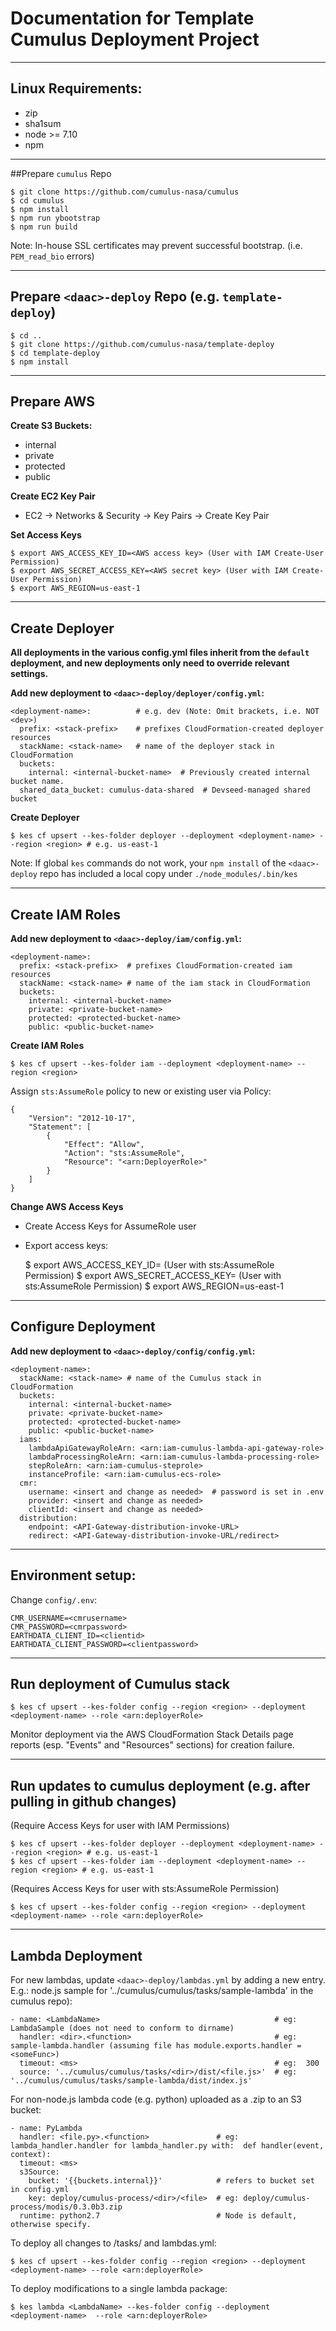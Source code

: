 # Documentation for Template Cumulus Deployment Project

----
## Linux Requirements:
- zip
- sha1sum
- node >= 7.10
- npm

----
##Prepare `cumulus` Repo

    $ git clone https://github.com/cumulus-nasa/cumulus
    $ cd cumulus
    $ npm install
    $ npm run ybootstrap
    $ npm run build

Note: In-house SSL certificates may prevent successful bootstrap. (i.e. `PEM_read_bio` errors)

----
## Prepare `<daac>-deploy` Repo (e.g. `template-deploy`)

    $ cd ..
    $ git clone https://github.com/cumulus-nasa/template-deploy
    $ cd template-deploy
    $ npm install

----
## Prepare AWS

**Create S3 Buckets:**

* internal
* private
* protected
* public

**Create EC2 Key Pair**

* EC2 -> Networks & Security -> Key Pairs -> Create Key Pair

**Set Access Keys**

    $ export AWS_ACCESS_KEY_ID=<AWS access key> (User with IAM Create-User Permission)
    $ export AWS_SECRET_ACCESS_KEY=<AWS secret key> (User with IAM Create-User Permission)
    $ export AWS_REGION=us-east-1

----
## Create Deployer

__All deployments in the various config.yml files inherit from the `default` deployment, and new deployments only need to override relevant settings.__

**Add new deployment to `<daac>-deploy/deployer/config.yml`:**

    <deployment-name>:          # e.g. dev (Note: Omit brackets, i.e. NOT <dev>)
      prefix: <stack-prefix>    # prefixes CloudFormation-created deployer resources
      stackName: <stack-name>   # name of the deployer stack in CloudFormation
      buckets:
        internal: <internal-bucket-name>  # Previously created internal bucket name.
      shared_data_bucket: cumulus-data-shared  # Devseed-managed shared bucket

**Create Deployer**

    $ kes cf upsert --kes-folder deployer --deployment <deployment-name> --region <region> # e.g. us-east-1

Note: If global `kes` commands do not work, your `npm install` of the `<daac>-deploy` repo has included a local copy under `./node_modules/.bin/kes`

----
## Create IAM Roles

**Add new deployment to `<daac>-deploy/iam/config.yml`:**

    <deployment-name>:
      prefix: <stack-prefix>  # prefixes CloudFormation-created iam resources
      stackName: <stack-name> # name of the iam stack in CloudFormation
      buckets:
        internal: <internal-bucket-name>
        private: <private-bucket-name>
        protected: <protected-bucket-name>
        public: <public-bucket-name>

**Create IAM Roles**

    $ kes cf upsert --kes-folder iam --deployment <deployment-name> --region <region>

Assign `sts:AssumeRole` policy to new or existing user via Policy:

    {
        "Version": "2012-10-17",
        "Statement": [
            {
                "Effect": "Allow",
                "Action": "sts:AssumeRole",
                "Resource": "<arn:DeployerRole>"
            }
        ]
    }

**Change AWS Access Keys**

* Create Access Keys for AssumeRole user
* Export access keys:


    $ export AWS_ACCESS_KEY_ID=<AWS access key> (User with sts:AssumeRole Permission)
    $ export AWS_SECRET_ACCESS_KEY=<AWS secret key> (User with sts:AssumeRole Permission)
    $ export AWS_REGION=us-east-1

----
## Configure Deployment

**Add new deployment to `<daac>-deploy/config/config.yml`:**

    <deployment-name>:
      stackName: <stack-name> # name of the Cumulus stack in CloudFormation
      buckets:
        internal: <internal-bucket-name>
        private: <private-bucket-name>
        protected: <protected-bucket-name>
        public: <public-bucket-name>
      iams:
        lambdaApiGatewayRoleArn: <arn:iam-cumulus-lambda-api-gateway-role>
        lambdaProcessingRoleArn: <arn:iam-cumulus-lambda-processing-role>
        stepRoleArn: <arn:iam-cumulus-steprole>
        instanceProfile: <arn:iam-cumulus-ecs-role>
      cmr:
        username: <insert and change as needed>  # password is set in .env
        provider: <insert and change as needed>
        clientId: <insert and change as needed>
      distribution:
        endpoint: <API-Gateway-distribution-invoke-URL>
        redirect: <API-Gateway-distribution-invoke-URL/redirect>

----
## Environment setup:

Change `config/.env`:

    CMR_USERNAME=<cmrusername>
    CMR_PASSWORD=<cmrpassword>
    EARTHDATA_CLIENT_ID=<clientid>
    EARTHDATA_CLIENT_PASSWORD=<clientpassword>

----
## Run deployment of Cumulus stack

    $ kes cf upsert --kes-folder config --region <region> --deployment <deployment-name> --role <arn:deployerRole>

Monitor deployment via the AWS CloudFormation Stack Details page reports (esp. "Events" and "Resources" sections) for creation failure.

----
## Run updates to cumulus deployment (e.g. after pulling in github changes)

(Require Access Keys for user with IAM Permissions)

    $ kes cf upsert --kes-folder deployer --deployment <deployment-name> --region <region> # e.g. us-east-1
    $ kes cf upsert --kes-folder iam --deployment <deployment-name> --region <region> # e.g. us-east-1

(Requires Access Keys for user with sts:AssumeRole Permission)

    $ kes cf upsert --kes-folder config --region <region> --deployment <deployment-name> --role <arn:deployerRole>

----
## Lambda  Deployment

For new lambdas, update `<daac>-deploy/lambdas.yml` by adding a new entry.
E.g.: node.js sample for '../cumulus/cumulus/tasks/sample-lambda' in the cumulus repo):

    - name: <LambdaName>                                       # eg:  LambdaSample (does not need to conform to dirname)
      handler: <dir>.<function>                                # eg:  sample-lambda.handler (assuming file has module.exports.handler = <someFunc>)
      timeout: <ms>                                            # eg:  300
      source: '../cumulus/cumulus/tasks/<dir>/dist/<file.js>'  # eg:  '../cumulus/cumulus/tasks/sample-lambda/dist/index.js'

For non-node.js lambda code (e.g. python) uploaded as a .zip to an S3 bucket:

    - name: PyLambda                      
      handler: <file.py>.<function>               # eg:  lambda_handler.handler for lambda_handler.py with:  def handler(event, context):
      timeout: <ms>
      s3Source:
        bucket: '{{buckets.internal}}'            # refers to bucket set in config.yml
        key: deploy/cumulus-process/<dir>/<file>  # eg: deploy/cumulus-process/modis/0.3.0b3.zip
      runtime: python2.7                          # Node is default, otherwise specify.

To deploy all changes to /tasks/ and lambdas.yml:

    $ kes cf upsert --kes-folder config --region <region> --deployment <deployment-name> --role <arn:deployerRole>

To deploy modifications to a single lambda package:

    $ kes lambda <LambdaName> --kes-folder config --deployment <deployment-name>  --role <arn:deployerRole>
